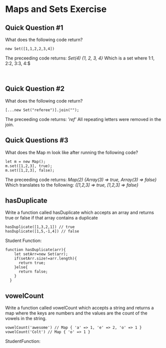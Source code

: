 # Maps and Sets Exercise
## Quick Question #1
What does the following code return?
```
new Set([1,1,2,2,3,4])
```

The preceeding code returns:
*Set(4) {1, 2, 3, 4}*
Which is a set where 1:1, 2:2, 3:3, 4:$

​
## Quick Question #2
What does the following code return?
```
[...new Set("referee")].join("");
```

The preceeding code returns:
*'ref'*
All repeating letters were removed in the join.

## Quick Questions #3
What does the Map m look like after running the following code?
```
let m = new Map();
m.set([1,2,3], true);
m.set([1,2,3], false);
```

The preceeding code returns:
*Map(2) {Array(3) => true, Array(3) => false}*
Which translates to the following:
*{[1,2,3] => true, [1,2,3] => false}*

## hasDuplicate
Write a function called hasDuplicate which accepts an array and returns true or false if that array contains a duplicate
```
hasDuplicate([1,3,2,1]) // true
hasDuplicate([1,5,-1,4]) // false
```

Student Function:
```
function hasDuplicate(arr){
    let setArr=new Set(arr);
    if(setArr.size!=arr.length){
      return true;
    }else{
      return false;
    } 
  }
```

## vowelCount
Write a function called vowelCount which accepts a string and returns a map where the keys are numbers and the values are the count of the vowels in the string.
```
vowelCount('awesome') // Map { 'a' => 1, 'e' => 2, 'o' => 1 }
vowelCount('Colt') // Map { 'o' => 1 }
```

StudentFunction:
